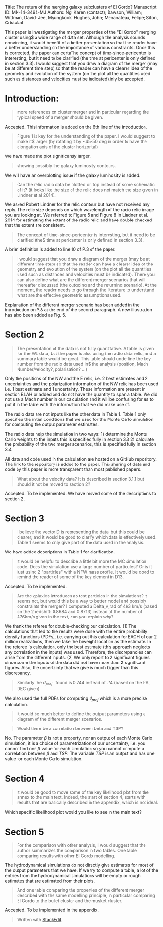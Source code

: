 Title: The return of the merging galaxy subclusters of El Gordo?
Manuscript ID: MN-14-3494-MJ
Authors: Ng, Karen (contact); Dawson, William; Wittman, David; Jee,
Myungkook; Hughes, John; Menanateau, Felipe; Sifon, Cristobal

This paper is investigating the merger properties of the "El Gordo"
merging cluster using$
a wide range of data set. Although the analysis sounds convincing, it
would benefit of a
better presentation so that the reader have a better understanding on
the importance of
various constraints. Once this is corrected, the paper can certaThe
concept of time-since-pericenter is interesting, but it need to be
clarified (the time at pericenter is only defined in section 3.3). I
would suggest that you draw a diagram of the merger (may be at different
time step) so that the reader can have a clearer idea of the geometry
and evolution of the system (on the plot all the quantities used such as
distances and velocities must be indicated).inly be accepted.

Introduction:
=============

> more references on cluster merger and in particular regarding the
> typical speed of a merger should be given.

Accepted. This information is added on the 6th line of the introduction.

> Figure 1 is key for the understanding of the paper. I would suggest to
> make it$
> larger (by rotating it by \~45-50 deg in order to have the elongation
> axis of the cluster horizontal)

We have made the plot significantly larger.

> showing possibly the galaxy luminosity contours.

We will have an overplotting issue if the galaxy luminosity is added.

> Can the relic radio data be plotted on top instead of some schematic
> of it? (it looks like the size of the relic does not match the size
> given in Lindner et al 2014).

We asked Robert Lindner for the relic contour but have not received any
reply. The relic size depends on which wavelength of the radio relic
image you are looking at. We referred to Figure 5 and Figure 8 in
Lindner et al. 2014 for estimating the extent of the radio relic and
have double checked that the extent are consistent.

> The concept of time-since-pericenter is interesting, but it need to be
> clarified (the$
> time at pericenter is only defined in section 3.3).

A brief definition is added to line 10 of P.3 of the paper.

> I would suggest that you draw a diagram of the merger (may be at
> different time step) so that the reader can have a clearer idea of the
> geometry and evolution of the system (on the plot all the quantities
> used such as distances and velocities must be indicated). There you
> can also define what are the different merger scenarios that will
> thereafter discussed (the outgoing and the returning scenario). At the
> moment, the reader needs to go through the literature to understand
> what are the effective geometric assumptions used.

Explanation of the different merger scenario has been added in the
introduction on P.3 at the end of the second paragraph.
A new illustration has also been added as Fig. 5. 

Section 2
=========

> The presentation of the data is not fully quantitative. A table is
> given for the WL
> data, but the paper is also using the radio data relic, and a summary
> table would be great. This table should underline the key number from
> the radio data used in$
> the analysis (position, Mach Number/velocity?, polarisation? ...)

Only the positions of the NW and the E relic, i.e. 2 best estimates and 2 uncertainties and the
polarization information of the NW relic has been used i.e. 1 best estimate
and 1 uncertainty. These information are present in section BLAH or added 
and do not have the quantity to span a table. We did not use a Mach number in
our calculation and it will be confusing for us to put it in the table with
the information that we did make use of. 

The radio data are not inputs like the other data in Table 1. Table 1
only specifies the initial conditions that we used for the Monte Carlo
simulation for computing the output parameter estimates.

The radio data help the simulation in two ways: 1) determine the Monte
Carlo weights to the inputs this is specified fully in section 3.3 2)
calculate the probability of the two merger scenarios, this is specified
fully in section 3.4

All data and code used in the calculation are hosted on a GitHub repository.
The link to the repository is added to the paper.
This sharing of data and code by this paper is more transparent than most
published papers.

> What about the velocity data? It is described in section 3.1.1 but
> should it not be
> moved to section 2?

Accepted. To be implemented. We have moved some of the descriptions to
section 2.

Section 3
=========

> I believe the vector D is representing the data, but this could be
> clearer, and it
> would be good to clarify which data is effectively used. Table 1 seems
> to only give
> part of the data used in the analysis.

We have added descriptions in Table 1 for clarification.

> It would be helpful to describe a little bit more the MC simulation
> code. Does the simulation use a large number of particules? Or is it
> just using 2 "particles" with a
> NFW mass profile. It would be good to remind the reader of some of the
> key element in D13.

Accepted. To be implemented.

> Are the galaxies introduces as test particles in the simulations? It
> seems not, but would this be a way to better model and possibly
> constraints the merger? I computed a Delta_v_rad of 463 km/s (based
> on the 2 redshift: 0.8684 and 0.8713) instead of the number of 476km/s
> given in the text, can you explain why?

We thank the referee for double-checking our calculation. 
(1) The
calculations that led to the results were done with the entire probability
density functions (PDFs), i.e.
carrying out this calculation for EACH of our 2 million realizations,
then we take the biweight location as the estimate. In the referee 's
calculation, only the best estimate (this approach neglects any correlation in the
inputs) was used. Therefore, the
discrepancies can arise from the different inputs. 
(2) We only report to 2 significant figures since some the inputs of the data
did not have more than 2 significant figures. 
Also, the uncertainty
that we give is much bigger than this discrepancy.

> Similarly the $d_{proj}$ I found is 0.744 instead of .74 (based on the
> RA, DEC given)

We also used the full PDFs for computing $d_{proj}$ which is a more
precise calculation.

> It would be much better to define the output parameters using a
> diagram of the different merger scenarios.

> Would there be a correlation between beta and TSP?

No. The parameter $\beta$ is not a property, nor an output of each
Monte Carlo simulation, it is a choice of parametrization of our
uncertainty, i.e. you cannot find one $\beta$ value for each
simulation so you cannot compute a correlation between $\beta$ and
$TSP$. The variable $TSP$ is an output and has one value for each Monte
Carlo simulation.

Section 4
=========

> It would be good to move some of the key likelihood plot from the
> annex to the main text. Indeed, the start of section 4, starts with
> results that are basically
> described in the appendix, which is not ideal.

Which specific likelihood plot would you like to see in the main text?

Section 5
=========

> For the comparison with other analysis, I would suggest that the
> author
> summarizes the comparison in two tables. One table comparing results
> with
> other El Gordo modelling.

The hydrodynamical simulations do not directly give estimates for most
of the output parameters that we have. If we try to compute a table, a
lot of the entries from the hydrodynamical simulations will be empty or
rough estimates that are estimated from their plots.

> And one table comparing the properties of the different merger
> described with the same modelling principle, in particular
> comparing El Gordo to the bullet cluster and the musket cluster.

Accepted. To be implemented in the appendix.

> Written with [StackEdit](https://stackedit.io/).
